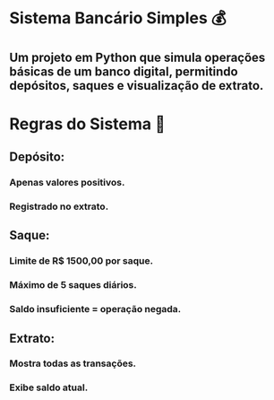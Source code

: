 # Sistema Bancário Simples 💰
## Um projeto em Python que simula operações básicas de um banco digital, permitindo depósitos, saques e visualização de extrato.

# Regras do Sistema 📜

## Depósito:

### Apenas valores positivos.

### Registrado no extrato.

## Saque:

### Limite de R$ 1500,00 por saque.

### Máximo de 5 saques diários.

### Saldo insuficiente = operação negada.

## Extrato:

### Mostra todas as transações.

### Exibe saldo atual.

